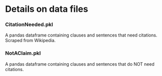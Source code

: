 # Details on data files 

### CitationNeeded.pkl
A pandas dataframe containing clauses and sentences that need citations. Scraped from Wikipedia. 

### NotAClaim.pkl
A pandas dataframe containing clauses and sentences that do NOT need citations. 
